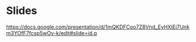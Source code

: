 # Slides
https://docs.google.com/presentation/d/1mQKDFCoo7Z8Vnd_EyHXiEi7Unkm3YOfF7fcsp5wOv-k/edit#slide=id.p

#
